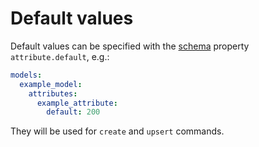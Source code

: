 # Default values

Default values can be specified with the [schema](schema.md) property
`attribute.default`, e.g.:

```yml
models:
  example_model:
    attributes:
      example_attribute:
        default: 200
```

They will be used for `create` and `upsert` commands.
